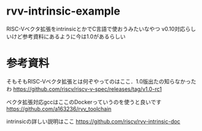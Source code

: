 # rvv-intrinsic-example
RISC-Vベクタ拡張をintrinsicとかでC言語で使おうみたいなやつ
v0.10対応らしいけど参考資料にあるように今は1.0があるらしい

# 参考資料
そもそもRISC-Vベクタ拡張とは何ぞやってのはここ．1.0版出たの知らなかったわ
https://github.com/riscv/riscv-v-spec/releases/tag/v1.0-rc1

ベクタ拡張対応gccはここのDockerっていうのを使うと良いです
https://github.com/a163236/rvv_toolchain

intrinsicの詳しい説明はここ
https://github.com/riscv/rvv-intrinsic-doc
